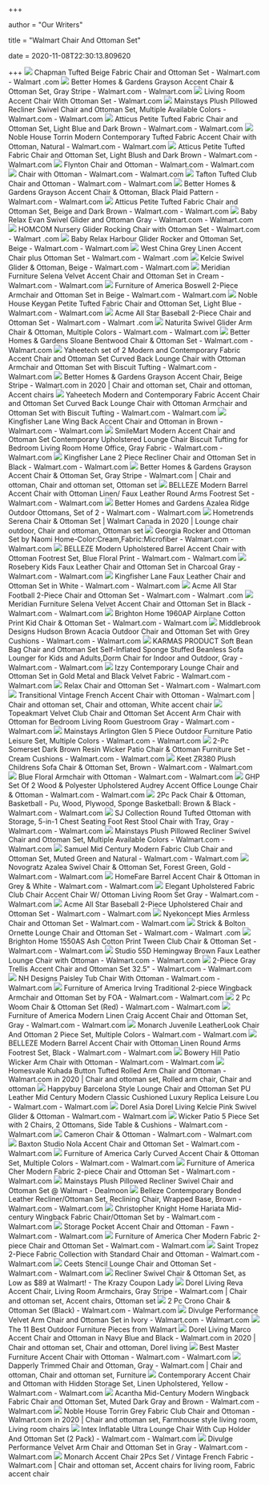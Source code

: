 +++
        
author = "Our Writers"
        
title = "Walmart Chair And Ottoman Set"
        
date = 2020-11-08T22:30:13.809620
        
+++
[ ![](https://i5.walmartimages.com/asr/1f51e9c4-3cc0-44c4-9e92-5adaeb71d634_1.83c0ac7f5cb18f6bca9f6f950b2ed559.jpeg?odnWidth=612&odnHeight=612&odnBg=ffffff)](https://i5.walmartimages.com/asr/1f51e9c4-3cc0-44c4-9e92-5adaeb71d634_1.83c0ac7f5cb18f6bca9f6f950b2ed559.jpeg?odnWidth=612&odnHeight=612&odnBg=ffffff) Chapman Tufted Beige Fabric Chair and Ottoman Set - Walmart.com - Walmart .com
[ ![](https://i5.walmartimages.com/asr/0c59202c-6f8f-4196-bfc7-53858c2e23df.4e2afeeaa0e773be1e14a562802b1d76.jpeg?odnWidth=612&odnHeight=612&odnBg=ffffff)](https://i5.walmartimages.com/asr/0c59202c-6f8f-4196-bfc7-53858c2e23df.4e2afeeaa0e773be1e14a562802b1d76.jpeg?odnWidth=612&odnHeight=612&odnBg=ffffff) Better Homes & Gardens Grayson Accent Chair & Ottoman Set, Gray Stripe -  Walmart.com - Walmart.com
[ ![](https://i5.walmartimages.com/asr/cced859a-a921-4050-a585-f059ea602285_1.7eb50877891a2402d54c9e5b27e16c45.jpeg?odnWidth=450&odnHeight=450&odnBg=ffffff)](https://i5.walmartimages.com/asr/cced859a-a921-4050-a585-f059ea602285_1.7eb50877891a2402d54c9e5b27e16c45.jpeg?odnWidth=450&odnHeight=450&odnBg=ffffff) Living Room Accent Chair With Ottoman Set - Walmart.com
[ ![](https://i5.walmartimages.com/asr/00df816b-910a-423a-bbee-973235075518_1.148d81ff9472267661b19e1426dee407.jpeg)](https://i5.walmartimages.com/asr/00df816b-910a-423a-bbee-973235075518_1.148d81ff9472267661b19e1426dee407.jpeg) Mainstays Plush Pillowed Recliner Swivel Chair and Ottoman Set, Multiple  Available Colors - Walmart.com - Walmart.com
[ ![](https://i5.walmartimages.com/asr/2a1e24df-3825-49c4-bb08-040e367d16b6_1.1f6c35943e7d3593e8683577d3973785.jpeg?odnWidth=612&odnHeight=612&odnBg=ffffff)](https://i5.walmartimages.com/asr/2a1e24df-3825-49c4-bb08-040e367d16b6_1.1f6c35943e7d3593e8683577d3973785.jpeg?odnWidth=612&odnHeight=612&odnBg=ffffff) Atticus Petite Tufted Fabric Chair and Ottoman Set, Light Blue and Dark  Brown - Walmart.com - Walmart.com
[ ![](https://i5.walmartimages.com/asr/aad45dbf-ea86-48b7-b19b-b49e18f1fe91_1.ec91836e27d2f4439628a8d0c88a9090.jpeg?odnWidth=612&odnHeight=612&odnBg=ffffff)](https://i5.walmartimages.com/asr/aad45dbf-ea86-48b7-b19b-b49e18f1fe91_1.ec91836e27d2f4439628a8d0c88a9090.jpeg?odnWidth=612&odnHeight=612&odnBg=ffffff) Noble House Torrin Modern Contemporary Tufted Fabric Accent Chair with  Ottoman, Natural - Walmart.com - Walmart.com
[ ![](https://i5.walmartimages.com/asr/4944643d-df04-4e01-8b72-6da016e6c980_1.1863f7158d5bfe62e17332b26cb24ccc.jpeg?odnWidth=612&odnHeight=612&odnBg=ffffff)](https://i5.walmartimages.com/asr/4944643d-df04-4e01-8b72-6da016e6c980_1.1863f7158d5bfe62e17332b26cb24ccc.jpeg?odnWidth=612&odnHeight=612&odnBg=ffffff) Atticus Petite Tufted Fabric Chair and Ottoman Set, Light Blush and Dark  Brown - Walmart.com - Walmart.com
[ ![](https://i5.walmartimages.com/asr/29fa7208-e265-4575-af09-5e31fc718f98_1.5a2b1dada072097923133f68052b44b2.jpeg?odnWidth=612&odnHeight=612&odnBg=ffffff)](https://i5.walmartimages.com/asr/29fa7208-e265-4575-af09-5e31fc718f98_1.5a2b1dada072097923133f68052b44b2.jpeg?odnWidth=612&odnHeight=612&odnBg=ffffff) Flynton Chair and Ottoman - Walmart.com - Walmart.com
[ ![](https://i5.walmartimages.com/asr/3d27bfe8-a941-4ea8-a996-f48076c09858_2.a97b8899a7bdd2f3d1d49055a968a56c.jpeg?odnWidth=612&odnHeight=612&odnBg=ffffff)](https://i5.walmartimages.com/asr/3d27bfe8-a941-4ea8-a996-f48076c09858_2.a97b8899a7bdd2f3d1d49055a968a56c.jpeg?odnWidth=612&odnHeight=612&odnBg=ffffff) Chair with Ottoman - Walmart.com - Walmart.com
[ ![](https://i5.walmartimages.com/asr/24c87482-cb7f-43a4-ad73-b48b20a2331d_1.db32522223c4a12bcbccf02a5fe30715.jpeg?odnWidth=612&odnHeight=612&odnBg=ffffff)](https://i5.walmartimages.com/asr/24c87482-cb7f-43a4-ad73-b48b20a2331d_1.db32522223c4a12bcbccf02a5fe30715.jpeg?odnWidth=612&odnHeight=612&odnBg=ffffff) Tafton Tufted Club Chair and Ottoman - Walmart.com - Walmart.com
[ ![](https://i5.walmartimages.com/asr/3fe05121-f009-47e5-a48e-b358becca5c1_1.07874ac3b43cac9f430b01031347da87.jpeg?odnWidth=612&odnHeight=612&odnBg=ffffff)](https://i5.walmartimages.com/asr/3fe05121-f009-47e5-a48e-b358becca5c1_1.07874ac3b43cac9f430b01031347da87.jpeg?odnWidth=612&odnHeight=612&odnBg=ffffff) Better Homes & Gardens Grayson Accent Chair & Ottoman, Black Plaid Pattern  - Walmart.com - Walmart.com
[ ![](https://i5.walmartimages.com/asr/c2500ff8-fc43-4f3a-84e0-f6bba6926f15_1.503ed54ec49982b1543d3afacd753622.jpeg?odnWidth=612&odnHeight=612&odnBg=ffffff)](https://i5.walmartimages.com/asr/c2500ff8-fc43-4f3a-84e0-f6bba6926f15_1.503ed54ec49982b1543d3afacd753622.jpeg?odnWidth=612&odnHeight=612&odnBg=ffffff) Atticus Petite Tufted Fabric Chair and Ottoman Set, Beige and Dark Brown -  Walmart.com - Walmart.com
[ ![](https://i5.walmartimages.com/asr/d9bd22ae-32da-48ee-9301-e3f97377f261_1.adcf442994abfe581b90e7f3ed4846f2.jpeg?odnWidth=612&odnHeight=612&odnBg=ffffff)](https://i5.walmartimages.com/asr/d9bd22ae-32da-48ee-9301-e3f97377f261_1.adcf442994abfe581b90e7f3ed4846f2.jpeg?odnWidth=612&odnHeight=612&odnBg=ffffff) Baby Relax Evan Swivel Glider and Ottoman Gray - Walmart.com - Walmart.com
[ ![](https://i5.walmartimages.com/asr/d81f6d18-3e55-4b27-aaac-ee3a38fdcfac_1.d9f6909e2367c9285ba51c71232814da.jpeg?odnWidth=612&odnHeight=612&odnBg=ffffff)](https://i5.walmartimages.com/asr/d81f6d18-3e55-4b27-aaac-ee3a38fdcfac_1.d9f6909e2367c9285ba51c71232814da.jpeg?odnWidth=612&odnHeight=612&odnBg=ffffff) HOMCOM Nursery Glider Rocking Chair with Ottoman Set - Walmart.com - Walmart .com
[ ![](https://i5.walmartimages.com/asr/f77d9e38-7cb6-41a9-a699-a63cb651024b_2.b262a6609cce634032e7eb9bcaa22b76.jpeg)](https://i5.walmartimages.com/asr/f77d9e38-7cb6-41a9-a699-a63cb651024b_2.b262a6609cce634032e7eb9bcaa22b76.jpeg) Baby Relax Harbour Glider Rocker and Ottoman Set, Beige - Walmart.com -  Walmart.com
[ ![](https://i5.walmartimages.com/asr/4f68145d-f6dd-4a13-bd50-044569d2642d_1.e6f67f70432822a77ca48c3290ea83cc.jpeg?odnWidth=612&odnHeight=612&odnBg=ffffff)](https://i5.walmartimages.com/asr/4f68145d-f6dd-4a13-bd50-044569d2642d_1.e6f67f70432822a77ca48c3290ea83cc.jpeg?odnWidth=612&odnHeight=612&odnBg=ffffff) West China Grey Linen Accent Chair plus Ottoman Set - Walmart.com - Walmart .com
[ ![](https://i5.walmartimages.com/asr/3ee56b17-49ee-40d9-9bda-33884f9e25c7_1.a915bad630a3a1dcaf1e57b3aa3c3c54.jpeg?odnWidth=612&odnHeight=612&odnBg=ffffff)](https://i5.walmartimages.com/asr/3ee56b17-49ee-40d9-9bda-33884f9e25c7_1.a915bad630a3a1dcaf1e57b3aa3c3c54.jpeg?odnWidth=612&odnHeight=612&odnBg=ffffff) Kelcie Swivel Glider & Ottoman, Beige - Walmart.com - Walmart.com
[ ![](https://i5.walmartimages.com/asr/d8c59e82-9ab7-44c3-8b78-a7d18079646e.7039d0aa0442bdf8c68ec05001d581ba.jpeg?odnWidth=612&odnHeight=612&odnBg=ffffff)](https://i5.walmartimages.com/asr/d8c59e82-9ab7-44c3-8b78-a7d18079646e.7039d0aa0442bdf8c68ec05001d581ba.jpeg?odnWidth=612&odnHeight=612&odnBg=ffffff) Meridian Furniture Selena Velvet Accent Chair and Ottoman Set in Cream -  Walmart.com - Walmart.com
[ ![](https://i5.walmartimages.com/asr/3aebcd07-bd38-4686-9868-664512709a91_1.5cca617b8e98ea2bd56ad767d72f27d9.jpeg?odnWidth=612&odnHeight=612&odnBg=ffffff)](https://i5.walmartimages.com/asr/3aebcd07-bd38-4686-9868-664512709a91_1.5cca617b8e98ea2bd56ad767d72f27d9.jpeg?odnWidth=612&odnHeight=612&odnBg=ffffff) Furniture of America Boswell 2-Piece Armchair and Ottoman Set in Beige -  Walmart.com - Walmart.com
[ ![](https://i5.walmartimages.com/asr/7cfd438e-fdbe-4d51-8970-dd1592e7d049_2.aa51465f536cfda8ed457c79ea7c2d05.jpeg?odnWidth=612&odnHeight=612&odnBg=ffffff)](https://i5.walmartimages.com/asr/7cfd438e-fdbe-4d51-8970-dd1592e7d049_2.aa51465f536cfda8ed457c79ea7c2d05.jpeg?odnWidth=612&odnHeight=612&odnBg=ffffff) Noble House Keygan Petite Tufted Fabric Chair and Ottoman Set, Light Blue -  Walmart.com - Walmart.com
[ ![](https://i5.walmartimages.com/asr/2ad6dff1-687b-4157-92f7-732d4bf96416_1.c2e84fb35a0088f6d780bbfbea9864b5.jpeg?odnWidth=612&odnHeight=612&odnBg=ffffff)](https://i5.walmartimages.com/asr/2ad6dff1-687b-4157-92f7-732d4bf96416_1.c2e84fb35a0088f6d780bbfbea9864b5.jpeg?odnWidth=612&odnHeight=612&odnBg=ffffff) Acme All Star Baseball 2-Piece Chair and Ottoman Set - Walmart.com - Walmart .com
[ ![](https://i5.walmartimages.com/asr/d59bbc9c-b9c6-4d39-ba8c-2819a5a03b88_1.6e125e59d9cf25b0bae4ebc93766dc77.jpeg?odnWidth=612&odnHeight=612&odnBg=ffffff)](https://i5.walmartimages.com/asr/d59bbc9c-b9c6-4d39-ba8c-2819a5a03b88_1.6e125e59d9cf25b0bae4ebc93766dc77.jpeg?odnWidth=612&odnHeight=612&odnBg=ffffff) Naturita Swivel Glider Arm Chair & Ottoman, Multiple Colors - Walmart.com -  Walmart.com
[ ![](https://i5.walmartimages.com/asr/fd12eb7c-37f5-4070-bac2-d70a1a22e193_2.ad837d7efe2d73cdb9f1144c2af39f25.jpeg?odnWidth=612&odnHeight=612&odnBg=ffffff)](https://i5.walmartimages.com/asr/fd12eb7c-37f5-4070-bac2-d70a1a22e193_2.ad837d7efe2d73cdb9f1144c2af39f25.jpeg?odnWidth=612&odnHeight=612&odnBg=ffffff) Better Homes & Gardens Sloane Bentwood Chair & Ottoman Set - Walmart.com -  Walmart.com
[ ![](https://i5.walmartimages.com/asr/21bdfa09-858c-4f7b-81e2-1c74ac815ef2.f9e9b1ce2e9071d7e86be3cb39b7349c.jpeg?odnWidth=612&odnHeight=612&odnBg=ffffff)](https://i5.walmartimages.com/asr/21bdfa09-858c-4f7b-81e2-1c74ac815ef2.f9e9b1ce2e9071d7e86be3cb39b7349c.jpeg?odnWidth=612&odnHeight=612&odnBg=ffffff) Yaheetech set of 2 Modern and Contemporary Fabric Accent Chair and Ottoman  Set Curved Back Lounge Chair with Ottoman Armchair and Ottoman Set with  Biscuit Tufting - Walmart.com - Walmart.com
[ ![](https://i.pinimg.com/originals/c5/ae/90/c5ae905a7803ba5562409464d51c67c7.jpg)](https://i.pinimg.com/originals/c5/ae/90/c5ae905a7803ba5562409464d51c67c7.jpg) Better Homes & Gardens Grayson Accent Chair, Beige Stripe - Walmart.com in  2020 | Chair and ottoman set, Chair and ottoman, Accent chairs
[ ![](https://i5.walmartimages.com/asr/e1078cdf-3435-4e01-ad9d-56ff71226d81.ae8bfe6960ac32029f51cdbe9d0a9779.jpeg?odnWidth=612&odnHeight=612&odnBg=ffffff)](https://i5.walmartimages.com/asr/e1078cdf-3435-4e01-ad9d-56ff71226d81.ae8bfe6960ac32029f51cdbe9d0a9779.jpeg?odnWidth=612&odnHeight=612&odnBg=ffffff) Yaheetech Modern and Contemporary Fabric Accent Chair and Ottoman Set  Curved Back Lounge Chair with Ottoman Armchair and Ottoman Set with Biscuit  Tufting - Walmart.com - Walmart.com
[ ![](https://i5.walmartimages.com/asr/8bebe4bd-b91c-4cce-bcff-08ee08f9afef_1.1a830c427bef32912d6be4218392834e.jpeg?odnWidth=612&odnHeight=612&odnBg=ffffff)](https://i5.walmartimages.com/asr/8bebe4bd-b91c-4cce-bcff-08ee08f9afef_1.1a830c427bef32912d6be4218392834e.jpeg?odnWidth=612&odnHeight=612&odnBg=ffffff) Kingfisher Lane Wing Back Accent Chair and Ottoman in Brown - Walmart.com -  Walmart.com
[ ![](https://i5.walmartimages.com/asr/76e6ac2c-7aae-4c14-b5ad-ec77b8a3fddc.2f77a3425c5d46dd2234ea6a8733d401.jpeg?odnWidth=612&odnHeight=612&odnBg=ffffff)](https://i5.walmartimages.com/asr/76e6ac2c-7aae-4c14-b5ad-ec77b8a3fddc.2f77a3425c5d46dd2234ea6a8733d401.jpeg?odnWidth=612&odnHeight=612&odnBg=ffffff) SmileMart Modern Accent Chair and Ottoman Set Contemporary Upholstered  Lounge Chair Biscuit Tufting for Bedroom Living Room Home Office, Gray  Fabric - Walmart.com - Walmart.com
[ ![](https://i5.walmartimages.com/asr/ad2f889c-93c3-4b24-8119-d46ad6f69fc6_1.25c5cbf4c3dcefd3d5818709787b9d2e.jpeg?odnWidth=612&odnHeight=612&odnBg=ffffff)](https://i5.walmartimages.com/asr/ad2f889c-93c3-4b24-8119-d46ad6f69fc6_1.25c5cbf4c3dcefd3d5818709787b9d2e.jpeg?odnWidth=612&odnHeight=612&odnBg=ffffff) Kingfisher Lane 2 Piece Recliner Chair and Ottoman Set in Black - Walmart.com  - Walmart.com
[ ![](https://i.pinimg.com/originals/b6/6e/7a/b66e7a3866bae0974f00dee752535e28.png)](https://i.pinimg.com/originals/b6/6e/7a/b66e7a3866bae0974f00dee752535e28.png) Better Homes & Gardens Grayson Accent Chair & Ottoman Set, Gray Stripe -  Walmart.com | Chair and ottoman, Chair and ottoman set, Ottoman set
[ ![](https://i5.walmartimages.com/asr/11b94934-ce0b-4703-a435-0b833f7a5cb6.e64e6895c738d2d108d9773c242bfe1f.jpeg?odnWidth=612&odnHeight=612&odnBg=ffffff)](https://i5.walmartimages.com/asr/11b94934-ce0b-4703-a435-0b833f7a5cb6.e64e6895c738d2d108d9773c242bfe1f.jpeg?odnWidth=612&odnHeight=612&odnBg=ffffff) BELLEZE Modern Barrel Accent Chair with Ottoman Linen/ Faux Leather Round  Arms Footrest Set - Walmart.com - Walmart.com
[ ![](https://i5.walmartimages.com/asr/3eecc099-8b63-4bd2-84f4-60615d94d90d_2.02e05a98225241ea687c05273223dedc.jpeg)](https://i5.walmartimages.com/asr/3eecc099-8b63-4bd2-84f4-60615d94d90d_2.02e05a98225241ea687c05273223dedc.jpeg) Better Homes and Gardens Azalea Ridge Outdoor Ottomans, Set of 2 - Walmart.com  - Walmart.com
[ ![](https://i.pinimg.com/originals/be/05/cd/be05cd684f2000cfebec90e4b43f2ec4.jpg)](https://i.pinimg.com/originals/be/05/cd/be05cd684f2000cfebec90e4b43f2ec4.jpg) Hometrends Serena Chair & Ottoman Set | Walmart Canada in 2020 | Lounge  chair outdoor, Chair and ottoman, Ottoman set
[ ![](https://i5.walmartimages.com/asr/8e609b8b-6bda-4b84-932e-95937016693b_1.4f9bfa70ce449e800da437c7e5a55e38.jpeg?odnWidth=612&odnHeight=612&odnBg=ffffff)](https://i5.walmartimages.com/asr/8e609b8b-6bda-4b84-932e-95937016693b_1.4f9bfa70ce449e800da437c7e5a55e38.jpeg?odnWidth=612&odnHeight=612&odnBg=ffffff) Georgia Rocker and Ottoman Set by Naomi Home-Color:Cream,Fabric:Microfiber  - Walmart.com - Walmart.com
[ ![](https://i5.walmartimages.com/asr/3510a469-737b-428e-8484-989d462cc38c_1.244a0b1773f3f015444ef54c9284f945.jpeg?odnWidth=612&odnHeight=612&odnBg=ffffff)](https://i5.walmartimages.com/asr/3510a469-737b-428e-8484-989d462cc38c_1.244a0b1773f3f015444ef54c9284f945.jpeg?odnWidth=612&odnHeight=612&odnBg=ffffff) BELLEZE Modern Upholstered Barrel Accent Chair with Ottoman Footrest Set,  Blue Floral Print - Walmart.com - Walmart.com
[ ![](https://i5.walmartimages.com/asr/f675f9c3-13c6-43e5-8b86-68610b5af7fe_1.4d002b4438f98796919068f11e6443a9.jpeg?odnWidth=612&odnHeight=612&odnBg=ffffff)](https://i5.walmartimages.com/asr/f675f9c3-13c6-43e5-8b86-68610b5af7fe_1.4d002b4438f98796919068f11e6443a9.jpeg?odnWidth=612&odnHeight=612&odnBg=ffffff) Rosebery Kids Faux Leather Chair and Ottoman Set in Charcoal Gray - Walmart.com  - Walmart.com
[ ![](https://i5.walmartimages.com/asr/12691952-d454-4ba2-8b4f-379fbc4cba4a_1.c0d0e388d20acd8446406a7aba974dee.jpeg?odnWidth=612&odnHeight=612&odnBg=ffffff)](https://i5.walmartimages.com/asr/12691952-d454-4ba2-8b4f-379fbc4cba4a_1.c0d0e388d20acd8446406a7aba974dee.jpeg?odnWidth=612&odnHeight=612&odnBg=ffffff) Kingfisher Lane Faux Leather Chair and Ottoman Set in White - Walmart.com -  Walmart.com
[ ![](https://i5.walmartimages.com/asr/bfaa9fac-8990-467c-9cfe-ce20b73d5f93_1.b9a9690b484a2d8da75a95769517f43c.jpeg?odnWidth=612&odnHeight=612&odnBg=ffffff)](https://i5.walmartimages.com/asr/bfaa9fac-8990-467c-9cfe-ce20b73d5f93_1.b9a9690b484a2d8da75a95769517f43c.jpeg?odnWidth=612&odnHeight=612&odnBg=ffffff) Acme All Star Football 2-Piece Chair and Ottoman Set - Walmart.com - Walmart .com
[ ![](https://i5.walmartimages.com/asr/f810a059-e77b-4e53-bf3e-6eada4ca48a8.aabccad7dfc37c4b3bfd132e5d758c4e.jpeg?odnWidth=612&odnHeight=612&odnBg=ffffff)](https://i5.walmartimages.com/asr/f810a059-e77b-4e53-bf3e-6eada4ca48a8.aabccad7dfc37c4b3bfd132e5d758c4e.jpeg?odnWidth=612&odnHeight=612&odnBg=ffffff) Meridian Furniture Selena Velvet Accent Chair and Ottoman Set in Black -  Walmart.com - Walmart.com
[ ![](https://i5.walmartimages.com/asr/4af2d059-2406-4bc3-b556-5fc49aa572ac_1.2fdfb3d2aca70767f65075a93a84ba6b.jpeg)](https://i5.walmartimages.com/asr/4af2d059-2406-4bc3-b556-5fc49aa572ac_1.2fdfb3d2aca70767f65075a93a84ba6b.jpeg) Brighton Home 1960AP Airplane Cotton Print Kid Chair & Ottoman Set - Walmart.com  - Walmart.com
[ ![](https://i5.walmartimages.com/asr/4fdfd2a2-a467-49f3-86ca-75e31dac660e.aded44bd8efa37b17fd1d0bcb8373dfd.jpeg?odnWidth=612&odnHeight=612&odnBg=ffffff)](https://i5.walmartimages.com/asr/4fdfd2a2-a467-49f3-86ca-75e31dac660e.aded44bd8efa37b17fd1d0bcb8373dfd.jpeg?odnWidth=612&odnHeight=612&odnBg=ffffff) Middlebrook Designs Hudson Brown Acacia Outdoor Chair and Ottoman Set with  Grey Cushions - Walmart.com - Walmart.com
[ ![](https://i5.walmartimages.com/asr/a75b8c11-c954-4489-a6b1-84661799f8ca_1.f8c2c2b3e91dd707097785a9c2d6b426.jpeg?odnWidth=612&odnHeight=612&odnBg=ffffff)](https://i5.walmartimages.com/asr/a75b8c11-c954-4489-a6b1-84661799f8ca_1.f8c2c2b3e91dd707097785a9c2d6b426.jpeg?odnWidth=612&odnHeight=612&odnBg=ffffff) KARMAS PRODUCT Soft Bean Bag Chair and Ottoman Set Self-Inflated Sponge  Stuffed Beanless Sofa Lounger for Kids and Adults,Dorm Chair for Indoor and  Outdoor, Gray - Walmart.com - Walmart.com
[ ![](https://i5.walmartimages.com/asr/9ad1ad91-c746-4ded-a72a-ff06ec4a410c_1.dd158eb4dbd0626ce31a4a1ce2bed622.jpeg?odnWidth=612&odnHeight=612&odnBg=ffffff)](https://i5.walmartimages.com/asr/9ad1ad91-c746-4ded-a72a-ff06ec4a410c_1.dd158eb4dbd0626ce31a4a1ce2bed622.jpeg?odnWidth=612&odnHeight=612&odnBg=ffffff) Izzy Contemporary Lounge Chair and Ottoman Set in Gold Metal and Black  Velvet Fabric - Walmart.com - Walmart.com
[ ![](https://i5.walmartimages.com/asr/95aa6fdb-6a08-4309-b4ae-13186a44125a_1.3d5017a1943ed86840a65a3004ae2554.jpeg?odnWidth=612&odnHeight=612&odnBg=ffffff)](https://i5.walmartimages.com/asr/95aa6fdb-6a08-4309-b4ae-13186a44125a_1.3d5017a1943ed86840a65a3004ae2554.jpeg?odnWidth=612&odnHeight=612&odnBg=ffffff) Relax Chair and Ottoman Set - Walmart.com - Walmart.com
[ ![](https://i.pinimg.com/474x/07/83/ec/0783ec63b5149489d1f3019ffdee9180.jpg)](https://i.pinimg.com/474x/07/83/ec/0783ec63b5149489d1f3019ffdee9180.jpg) Transitional Vintage French Accent Chair with Ottoman - Walmart.com | Chair  and ottoman set, Chair and ottoman, White accent chair
[ ![](https://i5.walmartimages.com/asr/43d34785-e04c-402d-984b-b18ed9a05c38.d18baa8f2bcbb9f0a2c0cc54d953ee8f.jpeg?odnWidth=612&odnHeight=612&odnBg=ffffff)](https://i5.walmartimages.com/asr/43d34785-e04c-402d-984b-b18ed9a05c38.d18baa8f2bcbb9f0a2c0cc54d953ee8f.jpeg?odnWidth=612&odnHeight=612&odnBg=ffffff) Topeakmart Velvet Club Chair and Ottoman Set Accent Arm Chair with Ottoman  for Bedroom Living Room Guestroom Gray - Walmart.com - Walmart.com
[ ![](https://i5.walmartimages.com/asr/d56731eb-177b-42ab-aaca-84dfb45c2201_2.53954b8d09208c1baf02d5f37a501f0c.jpeg?odnWidth=612&odnHeight=612&odnBg=ffffff)](https://i5.walmartimages.com/asr/d56731eb-177b-42ab-aaca-84dfb45c2201_2.53954b8d09208c1baf02d5f37a501f0c.jpeg?odnWidth=612&odnHeight=612&odnBg=ffffff) Mainstays Arlington Glen 5 Piece Outdoor Furniture Patio Leisure Set,  Multiple Colors - Walmart.com - Walmart.com
[ ![](https://i5.walmartimages.com/asr/39e19c6c-26fc-4014-b586-391fdbc89f32_1.38401a89048c3587df8783617e0f45b3.jpeg?odnWidth=612&odnHeight=612&odnBg=ffffff)](https://i5.walmartimages.com/asr/39e19c6c-26fc-4014-b586-391fdbc89f32_1.38401a89048c3587df8783617e0f45b3.jpeg?odnWidth=612&odnHeight=612&odnBg=ffffff) 2-Pc Somerset Dark Brown Resin Wicker Patio Chair & Ottoman Furniture Set -  Cream Cushions - Walmart.com - Walmart.com
[ ![](https://i5.walmartimages.com/asr/6347dd10-0495-48b5-b796-db4bb457fb13_1.b5028d4a8ed76a801ded74e403c9b843.jpeg?odnWidth=612&odnHeight=612&odnBg=ffffff)](https://i5.walmartimages.com/asr/6347dd10-0495-48b5-b796-db4bb457fb13_1.b5028d4a8ed76a801ded74e403c9b843.jpeg?odnWidth=612&odnHeight=612&odnBg=ffffff) Keet ZR380 Plush Childrens Sofa Chair & Ottoman Set&#44; Brown - Walmart.com  - Walmart.com
[ ![](https://i5.walmartimages.com/asr/b306e964-4dba-4deb-bb26-ee6d5fa1e711_2.34b4c109f7a7bc810bc1b17407e244ee.jpeg?odnWidth=612&odnHeight=612&odnBg=ffffff)](https://i5.walmartimages.com/asr/b306e964-4dba-4deb-bb26-ee6d5fa1e711_2.34b4c109f7a7bc810bc1b17407e244ee.jpeg?odnWidth=612&odnHeight=612&odnBg=ffffff) Blue Floral Armchair with Ottoman - Walmart.com - Walmart.com
[ ![](https://i5.walmartimages.com/asr/f5fa1ce8-4dbc-4880-a029-5067ead16768_1.095add0ff9467e99cddbe2693a5086d9.jpeg?odnWidth=612&odnHeight=612&odnBg=ffffff)](https://i5.walmartimages.com/asr/f5fa1ce8-4dbc-4880-a029-5067ead16768_1.095add0ff9467e99cddbe2693a5086d9.jpeg?odnWidth=612&odnHeight=612&odnBg=ffffff) GHP Set Of 2 Wood & Polyester Upholstered Audrey Accent Office Lounge Chair  & Ottoman - Walmart.com - Walmart.com
[ ![](https://i5.walmartimages.com/asr/a4630b79-867f-4702-b035-6265fe801eb3_1.ea9979cc07789b41aa128001b36ce8cb.jpeg)](https://i5.walmartimages.com/asr/a4630b79-867f-4702-b035-6265fe801eb3_1.ea9979cc07789b41aa128001b36ce8cb.jpeg) 2Pc Pack Chair & Ottoman, Basketball - Pu, Wood, Plywood, Sponge  Basketball: Brown & Black - Walmart.com - Walmart.com
[ ![](https://i5.walmartimages.com/asr/2529ad42-3fc5-42ec-8aaa-aa2d2fb7e5b0_1.6659d23b3228b68fc60a3c2722a6d5b5.jpeg?odnWidth=612&odnHeight=612&odnBg=ffffff)](https://i5.walmartimages.com/asr/2529ad42-3fc5-42ec-8aaa-aa2d2fb7e5b0_1.6659d23b3228b68fc60a3c2722a6d5b5.jpeg?odnWidth=612&odnHeight=612&odnBg=ffffff) SJ Collection Round Tufted Ottoman with Storage, 5-in-1 Chest Seating Foot  Rest Stool Chair with Tray, Gray - Walmart.com - Walmart.com
[ ![](https://i5.walmartimages.com/asr/48de996b-d2e4-4f23-9951-608e9dbcd314_1.1b8fba963fa20c4a6e15038013d1cd08.jpeg)](https://i5.walmartimages.com/asr/48de996b-d2e4-4f23-9951-608e9dbcd314_1.1b8fba963fa20c4a6e15038013d1cd08.jpeg) Mainstays Plush Pillowed Recliner Swivel Chair and Ottoman Set, Multiple  Available Colors - Walmart.com - Walmart.com
[ ![](https://i5.walmartimages.com/asr/79181677-4123-49a5-8bd7-6ba35d42d160_1.a1afc431cf3570428c824007afc87ef2.jpeg?odnWidth=612&odnHeight=612&odnBg=ffffff)](https://i5.walmartimages.com/asr/79181677-4123-49a5-8bd7-6ba35d42d160_1.a1afc431cf3570428c824007afc87ef2.jpeg?odnWidth=612&odnHeight=612&odnBg=ffffff) Samuel Mid Century Modern Fabric Club Chair and Ottoman Set, Muted Green  and Natural - Walmart.com - Walmart.com
[ ![](https://i5.walmartimages.com/asr/e3268d8c-7434-43bb-a9ee-ce35e4994b4e_1.6bcbcda504cbcf5a074676b2b8513ff9.jpeg?odnWidth=612&odnHeight=612&odnBg=ffffff)](https://i5.walmartimages.com/asr/e3268d8c-7434-43bb-a9ee-ce35e4994b4e_1.6bcbcda504cbcf5a074676b2b8513ff9.jpeg?odnWidth=612&odnHeight=612&odnBg=ffffff) Novogratz Azalea Swivel Chair & Ottoman Set, Forest Green, Gold - Walmart.com  - Walmart.com
[ ![](https://i5.walmartimages.com/asr/1f6b4b6d-83e8-4d11-bdf4-c462e50d69bf_2.f971c8728b33cff398faba27a0c83fa9.jpeg?odnWidth=612&odnHeight=612&odnBg=ffffff)](https://i5.walmartimages.com/asr/1f6b4b6d-83e8-4d11-bdf4-c462e50d69bf_2.f971c8728b33cff398faba27a0c83fa9.jpeg?odnWidth=612&odnHeight=612&odnBg=ffffff) HomeFare Barrel Accent Chair & Ottoman in Grey & White - Walmart.com -  Walmart.com
[ ![](https://i5.walmartimages.com/asr/f18d9020-8453-4611-b57a-6ecc0bdb09b5_1.b66ed62cf9457a1c09653e193d68d5c3.jpeg?odnWidth=612&odnHeight=612&odnBg=ffffff)](https://i5.walmartimages.com/asr/f18d9020-8453-4611-b57a-6ecc0bdb09b5_1.b66ed62cf9457a1c09653e193d68d5c3.jpeg?odnWidth=612&odnHeight=612&odnBg=ffffff) Elegant Upholstered Fabric Club Chair Accent Chair W/ Ottoman Living Room  Set Gray - Walmart.com - Walmart.com
[ ![](https://i5.walmartimages.com/asr/5e926a1a-85ed-4e7f-a5b6-c2e849d76e43_1.fafc386ad3e056db3e6762eb6bef1df6.jpeg?odnWidth=612&odnHeight=612&odnBg=ffffff)](https://i5.walmartimages.com/asr/5e926a1a-85ed-4e7f-a5b6-c2e849d76e43_1.fafc386ad3e056db3e6762eb6bef1df6.jpeg?odnWidth=612&odnHeight=612&odnBg=ffffff) Acme All Star Baseball 2-Piece Upholstered Chair and Ottoman Set - Walmart.com  - Walmart.com
[ ![](https://i5.walmartimages.com/asr/40b649d1-cb91-4679-8cb7-1891ce05f901_1.c15b8576819969ae9029ae8ceb17a34e.jpeg?odnWidth=612&odnHeight=612&odnBg=ffffff)](https://i5.walmartimages.com/asr/40b649d1-cb91-4679-8cb7-1891ce05f901_1.c15b8576819969ae9029ae8ceb17a34e.jpeg?odnWidth=612&odnHeight=612&odnBg=ffffff) Nyekoncept Mies Armless Chair and Ottoman Set - Walmart.com - Walmart.com
[ ![](https://i5.walmartimages.com/asr/6a5ec9c8-d066-4df2-b162-bb6c3bb40257_1.9b7fc96d20883255d68c6aee9a98e7d5.jpeg?odnWidth=612&odnHeight=612&odnBg=ffffff)](https://i5.walmartimages.com/asr/6a5ec9c8-d066-4df2-b162-bb6c3bb40257_1.9b7fc96d20883255d68c6aee9a98e7d5.jpeg?odnWidth=612&odnHeight=612&odnBg=ffffff) Strick & Bolton Ornette Lounge Chair and Ottoman Set - Walmart.com - Walmart .com
[ ![](https://i5.walmartimages.com/asr/33626cb3-d73c-412d-967c-be4282cfddb5_1.c04c23a5e6b6a7071df4cb3ce33aaa17.jpeg?odnWidth=612&odnHeight=612&odnBg=ffffff)](https://i5.walmartimages.com/asr/33626cb3-d73c-412d-967c-be4282cfddb5_1.c04c23a5e6b6a7071df4cb3ce33aaa17.jpeg?odnWidth=612&odnHeight=612&odnBg=ffffff) Brighton Home 1550AS Ash Cotton Print Tween Club Chair & Ottoman Set -  Walmart.com - Walmart.com
[ ![](https://i5.walmartimages.com/asr/02b30cc6-1b90-4c8a-bab6-49ac6de0a5a6_1.df420b624eb3bf1ffcc00ff290ca989b.jpeg?odnWidth=612&odnHeight=612&odnBg=ffffff)](https://i5.walmartimages.com/asr/02b30cc6-1b90-4c8a-bab6-49ac6de0a5a6_1.df420b624eb3bf1ffcc00ff290ca989b.jpeg?odnWidth=612&odnHeight=612&odnBg=ffffff) Studio 55D Hemingway Brown Faux Leather Lounge Chair with Ottoman - Walmart.com  - Walmart.com
[ ![](https://i5.walmartimages.com/asr/9faf0020-6791-4b01-ae78-2f794bde49ea_1.9cf364696ab3d8628f03072c77905687.jpeg?odnWidth=612&odnHeight=612&odnBg=ffffff)](https://i5.walmartimages.com/asr/9faf0020-6791-4b01-ae78-2f794bde49ea_1.9cf364696ab3d8628f03072c77905687.jpeg?odnWidth=612&odnHeight=612&odnBg=ffffff) 2-Piece Gray Trellis Accent Chair and Ottoman Set 32.5" - Walmart.com -  Walmart.com
[ ![](https://i5.walmartimages.com/asr/438d5393-44ff-4fb8-9791-cec4940be7b6_1.d60b464628458e3487b4ee9d8439dd4b.jpeg?odnWidth=612&odnHeight=612&odnBg=ffffff)](https://i5.walmartimages.com/asr/438d5393-44ff-4fb8-9791-cec4940be7b6_1.d60b464628458e3487b4ee9d8439dd4b.jpeg?odnWidth=612&odnHeight=612&odnBg=ffffff) NH Designs Paisley Tub Chair With Ottoman - Walmart.com - Walmart.com
[ ![](https://i5.walmartimages.com/asr/1524183f-735b-45f6-bdb3-f30c4439f06b_1.9594004c2c838ed52620a8b25e63a61b.jpeg?odnWidth=612&odnHeight=612&odnBg=ffffff)](https://i5.walmartimages.com/asr/1524183f-735b-45f6-bdb3-f30c4439f06b_1.9594004c2c838ed52620a8b25e63a61b.jpeg?odnWidth=612&odnHeight=612&odnBg=ffffff) Furniture of America Irving Traditional 2-piece Wingback Armchair and Ottoman  Set by FOA - Walmart.com - Walmart.com
[ ![](https://i5.walmartimages.com/asr/6f48bebc-266f-4be9-b895-eee29bf0f737_1.909bb21ad9092794a7d404cc9f22233c.jpeg?odnWidth=612&odnHeight=612&odnBg=ffffff)](https://i5.walmartimages.com/asr/6f48bebc-266f-4be9-b895-eee29bf0f737_1.909bb21ad9092794a7d404cc9f22233c.jpeg?odnWidth=612&odnHeight=612&odnBg=ffffff) 2 Pc Woom Chair & Ottoman Set (Red) - Walmart.com - Walmart.com
[ ![](https://i5.walmartimages.com/asr/612e0c63-e973-4c51-8ccc-1c37dc35d136_2.756a16495a72532ca0d760f722a7d7f2.jpeg?odnWidth=612&odnHeight=612&odnBg=ffffff)](https://i5.walmartimages.com/asr/612e0c63-e973-4c51-8ccc-1c37dc35d136_2.756a16495a72532ca0d760f722a7d7f2.jpeg?odnWidth=612&odnHeight=612&odnBg=ffffff) Furniture of America Modern Linen Craig Accent Chair and Ottoman Set, Gray  - Walmart.com - Walmart.com
[ ![](https://i5.walmartimages.com/asr/1e15cb84-fdd1-4a54-9313-03d116c253c3_1.dee38182f90f1563381e6968e667b3b8.jpeg?odnWidth=612&odnHeight=612&odnBg=ffffff)](https://i5.walmartimages.com/asr/1e15cb84-fdd1-4a54-9313-03d116c253c3_1.dee38182f90f1563381e6968e667b3b8.jpeg?odnWidth=612&odnHeight=612&odnBg=ffffff) Monarch Juvenile LeatherLook Chair And Ottoman 2 Piece Set, Multiple Colors  - Walmart.com - Walmart.com
[ ![](https://i5.walmartimages.com/asr/f699cac3-0df9-4722-be7e-ce2f96b5853c_1.1dff4a52fad843e6d887e5483c30b481.jpeg?odnWidth=612&odnHeight=612&odnBg=ffffff)](https://i5.walmartimages.com/asr/f699cac3-0df9-4722-be7e-ce2f96b5853c_1.1dff4a52fad843e6d887e5483c30b481.jpeg?odnWidth=612&odnHeight=612&odnBg=ffffff) BELLEZE Modern Barrel Accent Chair with Ottoman Linen Round Arms Footrest  Set, Black - Walmart.com - Walmart.com
[ ![](https://i5.walmartimages.com/asr/aeccb9d0-be93-4ae4-80e6-eaba5ff38914_1.efdfa44f109d2f5c22bf469e648655f5.jpeg?odnWidth=612&odnHeight=612&odnBg=ffffff)](https://i5.walmartimages.com/asr/aeccb9d0-be93-4ae4-80e6-eaba5ff38914_1.efdfa44f109d2f5c22bf469e648655f5.jpeg?odnWidth=612&odnHeight=612&odnBg=ffffff) Bowery Hill Patio Wicker Arm Chair with Ottoman - Walmart.com - Walmart.com
[ ![](https://i.pinimg.com/originals/6e/37/0e/6e370e13fa5dca9c63a79df864055059.jpg)](https://i.pinimg.com/originals/6e/37/0e/6e370e13fa5dca9c63a79df864055059.jpg) Homesvale Kuhada Button Tufted Rolled Arm Chair and Ottoman - Walmart.com  in 2020 | Chair and ottoman set, Rolled arm chair, Chair and ottoman
[ ![](https://i5.walmartimages.com/asr/c95d3bb7-6f10-40d7-93fb-09f4adec881d_1.f6a6dabf668a5776d293f0aed0bba810.jpeg?odnWidth=612&odnHeight=612&odnBg=ffffff)](https://i5.walmartimages.com/asr/c95d3bb7-6f10-40d7-93fb-09f4adec881d_1.f6a6dabf668a5776d293f0aed0bba810.jpeg?odnWidth=612&odnHeight=612&odnBg=ffffff) Happybuy Barcelona Style Lounge Chair and Ottoman Set PU Leather Mid  Century Modern Classic Cushioned Luxury Replica Leisure Lou - Walmart.com -  Walmart.com
[ ![](https://i5.walmartimages.com/asr/ee2187bb-6dcd-45d3-80a6-4d4ea6762e00_1.33d740fc56b539eb5e8c7eb59331f046.jpeg?odnWidth=612&odnHeight=612&odnBg=ffffff)](https://i5.walmartimages.com/asr/ee2187bb-6dcd-45d3-80a6-4d4ea6762e00_1.33d740fc56b539eb5e8c7eb59331f046.jpeg?odnWidth=612&odnHeight=612&odnBg=ffffff) Dorel Asia Dorel Living Kelcie Pink Swivel Glider & Ottoman - Walmart.com -  Walmart.com
[ ![](https://i5.walmartimages.com/asr/38ed1d3d-0534-433a-b1e1-1c5ee790d819_1.e4b898f8ac14dbfde84ec0ec66a4af37.jpeg?odnWidth=612&odnHeight=612&odnBg=ffffff)](https://i5.walmartimages.com/asr/38ed1d3d-0534-433a-b1e1-1c5ee790d819_1.e4b898f8ac14dbfde84ec0ec66a4af37.jpeg?odnWidth=612&odnHeight=612&odnBg=ffffff) Wicker Patio 5 Piece Set with 2 Chairs, 2 Ottomans, Side Table & Cushions -  Walmart.com - Walmart.com
[ ![](https://i5.walmartimages.com/asr/2be2375b-4be7-445c-8a34-4ef5b2a4daed_1.c00aa908985661a6c7e324cb8ba09ad6.jpeg?odnWidth=612&odnHeight=612&odnBg=ffffff)](https://i5.walmartimages.com/asr/2be2375b-4be7-445c-8a34-4ef5b2a4daed_1.c00aa908985661a6c7e324cb8ba09ad6.jpeg?odnWidth=612&odnHeight=612&odnBg=ffffff) Cameron Chair & Ottoman - Walmart.com - Walmart.com
[ ![](https://i5.walmartimages.com/asr/78f29d91-4751-4664-a1fc-41e3b5927835_1.d72754df87c6e3c31e1070d554c3dc12.jpeg?odnWidth=612&odnHeight=612&odnBg=ffffff)](https://i5.walmartimages.com/asr/78f29d91-4751-4664-a1fc-41e3b5927835_1.d72754df87c6e3c31e1070d554c3dc12.jpeg?odnWidth=612&odnHeight=612&odnBg=ffffff) Baxton Studio Nola Accent Chair and Ottoman Set - Walmart.com - Walmart.com
[ ![](https://i5.walmartimages.com/asr/8784cff3-d41d-4d09-a777-1fbf9dd9c94a_1.ab26e31f802eaea85008df0f3532d27c.jpeg?odnWidth=612&odnHeight=612&odnBg=ffffff)](https://i5.walmartimages.com/asr/8784cff3-d41d-4d09-a777-1fbf9dd9c94a_1.ab26e31f802eaea85008df0f3532d27c.jpeg?odnWidth=612&odnHeight=612&odnBg=ffffff) Furniture of America Carly Curved Accent Chair & Ottoman Set, Multiple  Colors - Walmart.com - Walmart.com
[ ![](https://i5.walmartimages.com/asr/e7d554b1-1e40-4785-b6cf-2a09039c9761.a22c8eb5ad9234872f30edc5aa8600ed.jpeg?odnWidth=612&odnHeight=612&odnBg=ffffff)](https://i5.walmartimages.com/asr/e7d554b1-1e40-4785-b6cf-2a09039c9761.a22c8eb5ad9234872f30edc5aa8600ed.jpeg?odnWidth=612&odnHeight=612&odnBg=ffffff) Furniture of America Cher Modern Fabric 2-piece Chair and Ottoman Set -  Walmart.com - Walmart.com
[ ![](https://imgcache.dealmoon.com/thumbimg.dealmoon.com/dealmoon/914/c3b/8c3/b1adf7a4fced03f37e2ae44.jpg_300_300_2_1958.jpg)](https://imgcache.dealmoon.com/thumbimg.dealmoon.com/dealmoon/914/c3b/8c3/b1adf7a4fced03f37e2ae44.jpg_300_300_2_1958.jpg) Mainstays Plush Pillowed Recliner Swivel Chair and Ottoman Set @ Walmart -  Dealmoon
[ ![](https://i5.walmartimages.com/asr/50da703b-b062-4476-8a9d-e23db1582c33_1.0fd7ea1f9b6581ede0b4001303ddc34e.jpeg?odnWidth=612&odnHeight=612&odnBg=ffffff)](https://i5.walmartimages.com/asr/50da703b-b062-4476-8a9d-e23db1582c33_1.0fd7ea1f9b6581ede0b4001303ddc34e.jpeg?odnWidth=612&odnHeight=612&odnBg=ffffff) Belleze Contemporary Bonded Leather Recliner/Ottoman Set, Reclining Chair,  Wrapped Base, Brown - Walmart.com - Walmart.com
[ ![](https://i5.walmartimages.com/asr/015f6064-2868-47fc-99a1-fd61ef12d3e3.7d1c5314891de1eddbd89767c8ea95c6.jpeg?odnWidth=612&odnHeight=612&odnBg=ffffff)](https://i5.walmartimages.com/asr/015f6064-2868-47fc-99a1-fd61ef12d3e3.7d1c5314891de1eddbd89767c8ea95c6.jpeg?odnWidth=612&odnHeight=612&odnBg=ffffff) Christopher Knight Home Hariata Mid-century Wingback Fabric Chair/Ottoman  Set by - Walmart.com - Walmart.com
[ ![](https://i5.walmartimages.com/asr/957045c2-22ab-4bfc-bafa-0687f6d32ba4_4.6221875d08e1116d80c147fc42fe6214.jpeg?odnWidth=612&odnHeight=612&odnBg=ffffff)](https://i5.walmartimages.com/asr/957045c2-22ab-4bfc-bafa-0687f6d32ba4_4.6221875d08e1116d80c147fc42fe6214.jpeg?odnWidth=612&odnHeight=612&odnBg=ffffff) Storage Pocket Accent Chair and Ottoman - Fawn - Walmart.com - Walmart.com
[ ![](https://i5.walmartimages.com/asr/e8f9782a-4a23-4f82-a7bb-a1a876da23c0.1f1f1575da7b947c0fd8dfbf574aa9df.jpeg?odnWidth=612&odnHeight=612&odnBg=ffffff)](https://i5.walmartimages.com/asr/e8f9782a-4a23-4f82-a7bb-a1a876da23c0.1f1f1575da7b947c0fd8dfbf574aa9df.jpeg?odnWidth=612&odnHeight=612&odnBg=ffffff) Furniture of America Cher Modern Fabric 2-piece Chair and Ottoman Set -  Walmart.com - Walmart.com
[ ![](https://i5.walmartimages.com/asr/0641d6e0-b2b1-418f-bc68-98c726456ef8_1.4e831a94468fb23c9b5a5e786f59486e.jpeg?odnWidth=612&odnHeight=612&odnBg=ffffff)](https://i5.walmartimages.com/asr/0641d6e0-b2b1-418f-bc68-98c726456ef8_1.4e831a94468fb23c9b5a5e786f59486e.jpeg?odnWidth=612&odnHeight=612&odnBg=ffffff) Saint Tropez 2-Piece Fabric Collection with Standard Chair and Ottoman -  Walmart.com - Walmart.com
[ ![](https://i5.walmartimages.com/asr/69c382ba-ba07-4fe7-a01e-21a510de793a_1.c18f2e00196d022e28ea671f472f4e64.jpeg?odnWidth=612&odnHeight=612&odnBg=ffffff)](https://i5.walmartimages.com/asr/69c382ba-ba07-4fe7-a01e-21a510de793a_1.c18f2e00196d022e28ea671f472f4e64.jpeg?odnWidth=612&odnHeight=612&odnBg=ffffff) Ceets Stencil Lounge Chair and Ottoman Set - Walmart.com - Walmart.com
[ ![](https://prod-cdn-thekrazycouponlady.imgix.net/wp-content/uploads/2019/06/walmart-mainstays-recliner-ottoman-set-062619b-1561561649.jpg?auto=compress,format&fit=max)](https://prod-cdn-thekrazycouponlady.imgix.net/wp-content/uploads/2019/06/walmart-mainstays-recliner-ottoman-set-062619b-1561561649.jpg?auto=compress,format&fit=max) Recliner Swivel Chair & Ottoman Set, as Low as $89 at Walmart! - The Krazy  Coupon Lady
[ ![](https://i.pinimg.com/236x/df/b7/96/dfb796a655ad9fa6bf623799da4ae7c1.jpg)](https://i.pinimg.com/236x/df/b7/96/dfb796a655ad9fa6bf623799da4ae7c1.jpg) Dorel Living Reva Accent Chair, Living Room Armchairs, Gray Stripe - Walmart.com  | Chair and ottoman set, Accent chairs, Ottoman set
[ ![](https://i5.walmartimages.com/asr/b9f7b799-9c12-4614-a085-93204e86b4cd_1.29071f2f3573e3e153fe9c9fec04182b.jpeg?odnWidth=612&odnHeight=612&odnBg=ffffff)](https://i5.walmartimages.com/asr/b9f7b799-9c12-4614-a085-93204e86b4cd_1.29071f2f3573e3e153fe9c9fec04182b.jpeg?odnWidth=612&odnHeight=612&odnBg=ffffff) 2 Pc Crono Chair & Ottoman Set (Black) - Walmart.com - Walmart.com
[ ![](https://i5.walmartimages.com/asr/6ad1fd2b-bd35-4542-8678-116e521a8239_1.3b0247d11acb3f17f1f5ca736fca94a9.jpeg?odnWidth=612&odnHeight=612&odnBg=ffffff)](https://i5.walmartimages.com/asr/6ad1fd2b-bd35-4542-8678-116e521a8239_1.3b0247d11acb3f17f1f5ca736fca94a9.jpeg?odnWidth=612&odnHeight=612&odnBg=ffffff) Divulge Performance Velvet Arm Chair and Ottoman Set in Ivory - Walmart.com  - Walmart.com
[ ![](https://www.thespruce.com/thmb/hCZtWiye7EVZDMEWoLW-X8Z3v9A=/3638x2729/smart/filters:no_upscale()/MainstaysSkylarGlen5-PieceOutdoorChatSet-5c38bb0446e0fb000123a022.jpeg)](https://www.thespruce.com/thmb/hCZtWiye7EVZDMEWoLW-X8Z3v9A=/3638x2729/smart/filters:no_upscale()/MainstaysSkylarGlen5-PieceOutdoorChatSet-5c38bb0446e0fb000123a022.jpeg) The 11 Best Outdoor Furniture Pieces from Walmart
[ ![](https://i.pinimg.com/474x/37/b7/5f/37b75f14c274b286b746b094aed65677.jpg)](https://i.pinimg.com/474x/37/b7/5f/37b75f14c274b286b746b094aed65677.jpg) Dorel Living Marco Accent Chair and Ottoman in Navy Blue and Black - Walmart.com  in 2020 | Chair and ottoman set, Chair and ottoman, Dorel living
[ ![](https://i5.walmartimages.com/asr/55e714a8-db36-44b7-b613-1d4f89777719_1.1f746d1e7938953990abafc6d4d95764.jpeg)](https://i5.walmartimages.com/asr/55e714a8-db36-44b7-b613-1d4f89777719_1.1f746d1e7938953990abafc6d4d95764.jpeg) Best Master Furniture Accent Chair with Ottoman - Walmart.com - Walmart.com
[ ![](https://i.pinimg.com/originals/91/27/92/9127928b24e35d9f677e66f749f7a5f4.jpg)](https://i.pinimg.com/originals/91/27/92/9127928b24e35d9f677e66f749f7a5f4.jpg) Dapperly Trimmed Chair and Ottoman, Gray - Walmart.com | Chair and ottoman,  Chair and ottoman set, Furniture
[ ![](https://i5.walmartimages.com/asr/df8c5d7f-4fc2-473c-842a-b1ae7d2ab22b_1.38a6ebe28e1e962ef79c54d39cdc8890.jpeg?odnWidth=612&odnHeight=612&odnBg=ffffff)](https://i5.walmartimages.com/asr/df8c5d7f-4fc2-473c-842a-b1ae7d2ab22b_1.38a6ebe28e1e962ef79c54d39cdc8890.jpeg?odnWidth=612&odnHeight=612&odnBg=ffffff) Contemporary Accent Chair and Ottoman with Hidden Storage Set, Linen  Upholstered, Yellow - Walmart.com - Walmart.com
[ ![](https://i5.walmartimages.com/asr/2a5a412f-ddfb-469b-9da5-b91a211eac20_1.b98d938384d400250e842706f2fda1d8.jpeg?odnWidth=612&odnHeight=612&odnBg=ffffff)](https://i5.walmartimages.com/asr/2a5a412f-ddfb-469b-9da5-b91a211eac20_1.b98d938384d400250e842706f2fda1d8.jpeg?odnWidth=612&odnHeight=612&odnBg=ffffff) Acantha Mid-Century Modern Wingback Fabric Chair and Ottoman Set, Muted  Dark Gray and Brown - Walmart.com - Walmart.com
[ ![](https://i.pinimg.com/474x/ac/ef/99/acef99871b1f8381da42abee70a7af1b.jpg)](https://i.pinimg.com/474x/ac/ef/99/acef99871b1f8381da42abee70a7af1b.jpg) Noble House Torrin Grey Fabric Club Chair and Ottoman - Walmart.com in 2020  | Chair and ottoman set, Farmhouse style living room, Living room chairs
[ ![](https://i5.walmartimages.com/asr/b2001df3-9a3b-4d5d-83fb-19fb31d60536_1.d600e94257912cf6272188c70cc78bd7.jpeg?odnWidth=612&odnHeight=612&odnBg=ffffff)](https://i5.walmartimages.com/asr/b2001df3-9a3b-4d5d-83fb-19fb31d60536_1.d600e94257912cf6272188c70cc78bd7.jpeg?odnWidth=612&odnHeight=612&odnBg=ffffff) Intex Inflatable Ultra Lounge Chair With Cup Holder And Ottoman Set (2  Pack) - Walmart.com - Walmart.com
[ ![](https://i5.walmartimages.com/asr/6f787da0-8b03-4088-8165-ae5f08689feb_1.4e87e79c85047f639bb6b3abe11629bd.jpeg?odnWidth=612&odnHeight=612&odnBg=ffffff)](https://i5.walmartimages.com/asr/6f787da0-8b03-4088-8165-ae5f08689feb_1.4e87e79c85047f639bb6b3abe11629bd.jpeg?odnWidth=612&odnHeight=612&odnBg=ffffff) Divulge Performance Velvet Arm Chair and Ottoman Set in Gray - Walmart.com  - Walmart.com
[ ![](https://i.pinimg.com/originals/c8/88/d1/c888d1418d687fe1ac49e924c83ef0fa.jpg)](https://i.pinimg.com/originals/c8/88/d1/c888d1418d687fe1ac49e924c83ef0fa.jpg) Monarch Accent Chair 2Pcs Set / Vintage French Fabric - Walmart.com | Chair  and ottoman set, Accent chairs for living room, Fabric accent chair

